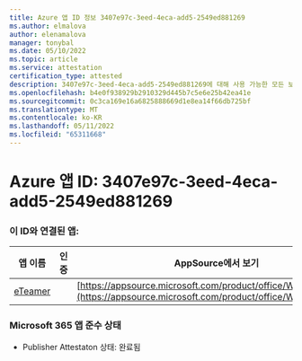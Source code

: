 ```yaml
---
title: Azure 앱 ID 정보 3407e97c-3eed-4eca-add5-2549ed881269
ms.author: elmalova
author: elenamalova
manager: tonybal
ms.date: 05/10/2022
ms.topic: article
ms.service: attestation
certification_type: attested
description: 3407e97c-3eed-4eca-add5-2549ed881269에 대해 사용 가능한 모든 보안 및 규정 준수 정보입니다.
ms.openlocfilehash: b4e0f938929b2910329d445b7c5e6e25b42ea41e
ms.sourcegitcommit: 0c3ca169e16a6825888669d1e8ea14f66db725bf
ms.translationtype: MT
ms.contentlocale: ko-KR
ms.lasthandoff: 05/11/2022
ms.locfileid: "65311668"
---
```

# <a name="azure-app-id-3407e97c-3eed-4eca-add5-2549ed881269"></a>Azure 앱 ID: 3407e97c-3eed-4eca-add5-2549ed881269


### <a name="apps-associated-with-this-id"></a>이 ID와 연결된 앱:
| **앱 이름** | **인증** | **AppSource에서 보기** |
|--------------|---------------|-----------------------|
| [eTeamer](../forward/WA200001621.md) |  | [https://appsource.microsoft.com/product/office/WA200001621](https://appsource.microsoft.com/product/office/WA200001621) |

### <a name="microsoft-365-app-compliance-status"></a>Microsoft 365 앱 준수 상태
- Publisher Attestaton 상태: 완료됨
